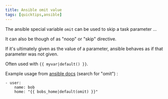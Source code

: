 ```yaml
---
title: Ansible omit value
tags: [quicktips,ansible]
---
```

The ansible special variable `omit` can be used to skip a task parameter ...
<!--more-->

It can also be though of as "noop" or "skip" directive.

If it's ultimately given as the value of a parameter, ansible behaves as if
that parameter was not given. 

Often used with `{{ myvar|default() }}`.

Example usage from [ansible docs](https://docs.ansible.com/ansible/latest/reference_appendices/special_variables.html)
(search for "omit") :

```
- user:
    name: bob
    home: "{{ bobs_home|default(omit) }}"
```